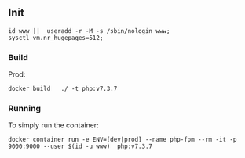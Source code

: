 ## Init
```
id www ||  useradd -r -M -s /sbin/nologin www;
sysctl vm.nr_hugepages=512;
```


### Build
Prod:
```
docker build   ./ -t php:v7.3.7
```

### Running
To simply run the container:
```
docker container run -e ENV=[dev|prod] --name php-fpm --rm -it -p 9000:9000 --user $(id -u www)  php:v7.3.7
```
